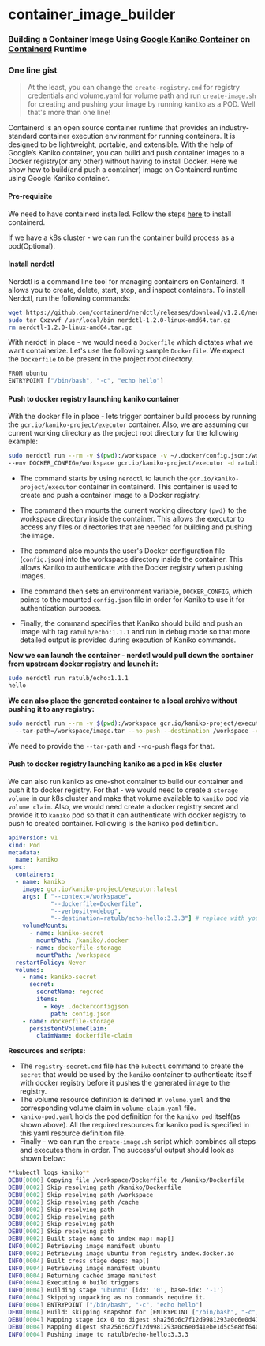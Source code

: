 # container_image_builder
### Building a Container Image Using [Google Kaniko Container](https://github.com/GoogleContainerTools/kaniko) on [Containerd](https://github.com/containerd/containerd) Runtime 

### One line gist
> At the least, you can change the `create-registry.cmd` for registry credentials and volume.yaml for volume path and run `create-image.sh` for creating and pushing your image by running `kaniko` as a POD. Well that's more than one line!

Containerd is an open source container runtime that provides an industry-standard container execution environment for running containers. It is designed to be lightweight, portable, and extensible. With the help of Google’s Kaniko container, you can build and push container images to a Docker registry(or any other) without having to install Docker. Here we show how to build(and push a container) image on Containerd runtime using Google Kaniko container.


#### Pre-requisite
We need to have containerd installed. Follow the steps [here](https://github.com/containerd/containerd/blob/main/docs/getting-started.md) to install containerd.

If we have a k8s cluster - we can run the container build process as a pod(Optional).

#### Install [nerdctl](https://github.com/containerd/nerdctl)

Nerdctl is a command line tool for managing containers on Containerd. It allows you to create, delete, start, stop, and inspect containers. To install Nerdctl, run the following commands: 

```bash 
wget https://github.com/containerd/nerdctl/releases/download/v1.2.0/nerdctl-1.2.0-linux-amd64.tar.gz
sudo tar Cxzvvf /usr/local/bin nerdctl-1.2.0-linux-amd64.tar.gz
rm nerdctl-1.2.0-linux-amd64.tar.gz
```

With nerdctl in place - we would need a `Dockerfile` which dictates what we want containerize. Let's use the following sample `Dockerfile`. We expect the `Dockerfile` to be present in the project root directory.

```bash 
FROM ubuntu
ENTRYPOINT ["/bin/bash", "-c", "echo hello"]
```

#### Push to docker registry launching kaniko container

With the docker file in place - lets trigger container build process by running the `gcr.io/kaniko-project/executor` container. Also, we are assuming our current working directory as the project root directory for the following example:

```bash
sudo nerdctl run --rm -v $(pwd):/workspace -v ~/.docker/config.json:/workspace/config.json \
--env DOCKER_CONFIG=/workspace gcr.io/kaniko-project/executor -d ratulb/echo:1.1.1 -v debug
```

-  The command starts by using `nerdctl` to launch the `gcr.io/kaniko-project/executor` container in containerd. This container is used to create and push a container image to a Docker registry. 

-  The command then mounts the current working directory `(pwd)` to the workspace directory inside the container. This allows the executor to access any files or directories that are needed for building and pushing the image. 

-  The command also mounts the user's Docker configuration file (`config.json`) into the workspace directory inside the container. This allows Kaniko to authenticate with the Docker registry when pushing images. 

-  The command then sets an environment variable, `DOCKER_CONFIG`, which points to the mounted `config.json` file in order for Kaniko to use it for authentication purposes. 

-  Finally, the command specifies that Kaniko should build and push an image with tag `ratulb/echo:1.1.1` and run in debug mode so that more detailed output is provided during execution of Kaniko commands.

**Now we can launch the container - nerdctl would pull down the container from upstream docker registry and launch it:**

```bash
sudo nerdctl run ratulb/echo:1.1.1
hello
```
**We can also place the generated container to a local archive without pushing it to any registry:**

```bash
sudo nerdctl run --rm -v $(pwd):/workspace gcr.io/kaniko-project/executor
  --tar-path=/workspace/image.tar --no-push --destination /workspace -v debug
```

We need to provide the `--tar-path` and `--no-push` flags for that.

#### Push to docker registry launching kaniko as a pod in k8s cluster

We can also run kaniko as one-shot container to build our container and push it to docker registry. For that - we would need to create a `storage volume` in our k8s cluster and make that volume available to `kaniko` pod via `volume claim`. Also, we would need create a docker registry secret and provide it to `kaniko` pod so that it can authenticate with docker registry to push to created container. Following is the kaniko pod definition.

```yaml
apiVersion: v1
kind: Pod
metadata:
  name: kaniko
spec:
  containers:
  - name: kaniko
    image: gcr.io/kaniko-project/executor:latest
    args: [ "--context=/workspace",
            "--dockerfile=Dockerfile",
            "--verbosity=debug",
            "--destination=ratulb/echo-hello:3.3.3"] # replace with your dockerhub account
    volumeMounts:
      - name: kaniko-secret
        mountPath: /kaniko/.docker
      - name: dockerfile-storage
        mountPath: /workspace
  restartPolicy: Never
  volumes:
    - name: kaniko-secret
      secret:
        secretName: regcred
        items:
          - key: .dockerconfigjson
            path: config.json
    - name: dockerfile-storage
      persistentVolumeClaim:
        claimName: dockerfile-claim
```


**Resources and scripts:**

-  The `registry-secret.cmd` file has the `kubectl` command to create the `secret` that would be used by the `kaniko` container to authenticate itself with docker registry before it pushes the generated image to the registry.
-  The volume resource definition is defined in `volume.yaml` and the corresponding volume claim in `volume-claim.yaml` file.
-  `kaniko-pod.yaml` holds the pod definition for the `kaniko pod` itself(as shown above). All the required resources for kaniko pod is specified in this yaml resource definition file.
-  Finally - we can run the `create-image.sh` script which combines all steps and executes them in order. The successful output should look as shown below:

```bash
**kubectl logs kaniko**
DEBU[0000] Copying file /workspace/Dockerfile to /kaniko/Dockerfile 
DEBU[0002] Skip resolving path /kaniko/Dockerfile       
DEBU[0002] Skip resolving path /workspace               
DEBU[0002] Skip resolving path /cache                   
DEBU[0002] Skip resolving path                          
DEBU[0002] Skip resolving path                          
DEBU[0002] Skip resolving path                          
DEBU[0002] Skip resolving path                          
DEBU[0002] Built stage name to index map: map[]         
INFO[0002] Retrieving image manifest ubuntu             
INFO[0002] Retrieving image ubuntu from registry index.docker.io 
INFO[0004] Built cross stage deps: map[]                
INFO[0004] Retrieving image manifest ubuntu             
INFO[0004] Returning cached image manifest              
INFO[0004] Executing 0 build triggers                   
INFO[0004] Building stage 'ubuntu' [idx: '0', base-idx: '-1'] 
INFO[0004] Skipping unpacking as no commands require it. 
INFO[0004] ENTRYPOINT ["/bin/bash", "-c", "echo hello"] 
DEBU[0004] Build: skipping snapshot for [ENTRYPOINT ["/bin/bash", "-c", "echo hello"]] 
DEBU[0004] Mapping stage idx 0 to digest sha256:6c7f12d9981293a0c6e0d41ebe1d5c5e8df640d88a022cf21763d7ad4e766d72 
DEBU[0004] Mapping digest sha256:6c7f12d9981293a0c6e0d41ebe1d5c5e8df640d88a022cf21763d7ad4e766d72 to cachekey  
INFO[0004] Pushing image to ratulb/echo-hello:3.3.3     

```

